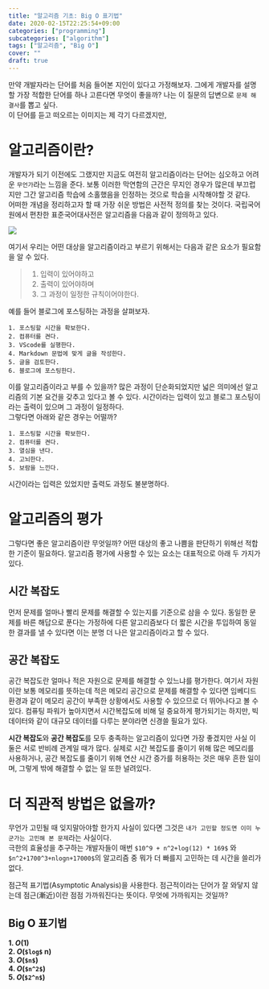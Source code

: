 ```yaml
---
title: "알고리즘 기초: Big O 표기법"
date: 2020-02-15T22:25:54+09:00
categories: ["programming"]
subcategories: ["algorithm"]
tags: ["알고리즘", "Big O"]
cover: ""
draft: true
---
```


만약 개발자라는 단어를 처음 들어본 지인이 있다고 가정해보자. 그에게 개발자를 설명할 가장 적합한 단어를 하나 고른다면 무엇이 좋을까? 나는 이 질문의 답변으로 `문제 해결사`를 뽑고 싶다.   
이 단어를 듣고 떠오르는 이미지는 제 각기 다르겠지만, 

# 알고리즘이란?
개발자가 되기 이전에도 그랬지만 지금도 여전히 알고리즘이라는 단어는 심오하고 어려운 `무언가`라는 느낌을 준다. 보통 이러한 막연함의 근간은 무지인 경우가 많은데 부끄럽지만 그간 알고리즘 학습에 소홀했음을 인정하는 것으로 학습을 시작해야할 것 같다.   
어떠한 개념을 정리하고자 할 때 가장 쉬운 방법은 사전적 정의를 찾는 것이다. 국립국어원에서 편찬한 표준국어대사전은 알고리즘을 다음과 같이 정의하고 있다.   

![](/images/blog_image/정의.jpg#center75)

여기서 우리는 어떤 대상을 알고리즘이라고 부르기 위해서는 다음과 같은 요소가 필요함을 알 수 있다.

>1. 입력이 있어야하고   
>2. 출력이 있어야하며   
>3. 그 과정이 일정한 규칙이어야한다.
   
예를 들어 블로그에 포스팅하는 과정을 살펴보자.

```
1. 포스팅할 시간을 확보한다.
2. 컴퓨터를 켠다.
3. VScode를 실행한다.
4. Markdown 문법에 맞게 글을 작성한다.
5. 글을 검토한다.
6. 블로그에 포스팅한다.
```
   
이를 알고리즘이라고 부를 수 있을까? 많은 과정이 단순화되었지만 넓은 의미에선 알고리즘의 기본 요건을 갖추고 있다고 볼 수 있다. 시간이라는 입력이 있고 블로그 포스팅이라는 출력이 있으며 그 과정이 일정하다.   
그렇다면 아래와 같은 경우는 어떨까?

```
1. 포스팅할 시간을 확보한다.
2. 컴퓨터를 켠다.
3. 열심을 낸다.
4. 고뇌한다.
5. 보람을 느낀다.
```

시간이라는 입력은 있었지만 출력도 과정도 불분명하다. 


# 알고리즘의 평가   
그렇다면 좋은 알고리즘이란 무엇일까? 어떤 대상의 좋고 나쁨을 판단하기 위해선 적합한 기준이 필요하다. 알고리즘 평가에 사용할 수 있는 요소는 대표적으로 아래 두 가지가 있다.

## 시간 복잡도   
먼저 문제를 얼마나 빨리 문제를 해결할 수 있는지를 기준으로 삼을 수 있다. 동일한 문제를 바른 해답으로 푼다는 가정하에 다른 알고리즘보다 더 짧은 시간을 투입하여 동일한 결과를 낼 수 있다면 이는 분명 더 나은 알고리즘이라고 할 수 있다.

## 공간 복잡도   
공간 복잡도란 얼마나 적은 자원으로 문제를 해결할 수 있느냐를 평가한다. 여기서 자원이란 보통 메모리를 뜻하는데 적은 메모리 공간으로 문제를 해결할 수 있다면 임베디드 환경과 같이 메모리 공간이 부족한 상황에서도 사용할 수 있으므로 더 뛰어나다고 볼 수 있다. 컴퓨팅 파워가 높아지면서 시간복잡도에 비해 덜 중요하게 평가되기는 하지만, 빅데이터와 같이 대규모 데이터를 다루는 분야라면 신경쓸 필요가 있다.

**시간 복잡도**와 **공간 복잡도**를 모두 충족하는 알고리즘이 있다면 가장 좋겠지만 사실 이 둘은 서로 반비례 관계일 때가 많다. 실제로 시간 복잡도를 줄이기 위해 많은 메모리를 사용하거나, 공간 복잡도를 줄이기 위해 연산 시간 증가를 허용하는 것은 매우 흔한 일이며, 그렇게 밖에 해결할 수 없는 일 또한 널려있다.
   
# 더 직관적 방법은 없을까?   
무언가 고민될 때 잊지말아야할 한가지 사실이 있다면 그것은 `내가 고민할 정도면 이미 누군가는 고민해 본 문제`라는 사실이다.   
극한의 효율성을 추구하는 개발자들이 매번 `$10^9 + n^2+log(12) * 169$` 와 `$n^2+1700^3+nlogn+17000$`의 알고리즘 중 뭐가 더 빠를지 고민하는 데 시간을 쓸리가 없다. 

점근적 표기법(Asymptotic Analysis)을 사용한다. 점근적이라는 단어가 잘 와닿지 않는데 점근(漸近)이란 점점 가까워진다는 뜻이다. 무엇에 가까워지는 것일까?

## Big O 표기법
**1. _O_(1)**   
**2. _O_(`$log$` n)**   
**3. _O_(`$n$`)**   
**4. _O_(`$n^2$`)**   
**5. _O_(`$2^n$`)**